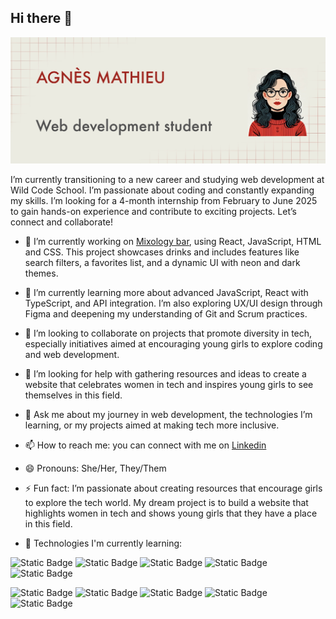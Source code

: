 ## Hi there 👋

<img src="https://raw.githubusercontent.com/jottiana/jottiana/main/IMG_2377.jpeg" alt="banner that says Agnes Mathieu - web development student"> 


I’m currently transitioning to a new career and studying web development at Wild Code School. I’m passionate about coding and constantly expanding my skills. I’m looking for a 4-month internship from February to June 2025 to gain hands-on experience and contribute to exciting projects. Let’s connect and collaborate!


- 🔭 I’m currently working on [Mixology bar](https://github.com/WildCodeSchool-2024-09/JS-Reims-p2-Mixology-Bar), using React, JavaScript, HTML and CSS. This project showcases drinks and includes features like search filters, a favorites list, and a dynamic UI with neon and dark themes.
  
- 🌱 I’m currently learning more about advanced JavaScript, React with TypeScript, and API integration. I’m also exploring UX/UI design through Figma and deepening my understanding of Git and Scrum practices.
  
- 👯 I’m looking to collaborate on projects that promote diversity in tech, especially initiatives aimed at encouraging young girls to explore coding and web development.
  
- 🤔 I’m looking for help with gathering resources and ideas to create a website that celebrates women in tech and inspires young girls to see themselves in this field.
  
- 💬 Ask me about my journey in web development, the technologies I’m learning, or my projects aimed at making tech more inclusive.
  
- 📫 How to reach me: you can connect with me on [Linkedin](https://www.linkedin.com/in/agnes-mathieu-europe)

- 😄 Pronouns: She/Her, They/Them
  
- ⚡ Fun fact: I’m passionate about creating resources that encourage girls to explore the tech world. My dream project is to build a website that highlights women in tech and shows young girls that they have a place in this field.

- 🚀 Technologies I'm currently learning:

![Static Badge](https://img.shields.io/badge/HTML5-_-%23E34F26?style=for-the-badge&logo=html5&logoColor=%23E34F26&label=HTML5&labelColor=%23555555&color=%23E34F26&link=https%3A%2F%2Fgithub.com%2FJottiana%2Fwild_s_cut) 
![Static Badge](https://img.shields.io/badge/CSS3-_-%231572B6?style=for-the-badge&logo=css3&logoColor=%231572B6&label=CSS3&labelColor=%23555555&color=%231572B6&link=https%3A%2F%2Fgithub.com%2FJottiana%2Fwild_s_cut)
![Static Badge](https://img.shields.io/badge/JAVASCRIPT-_-%23F7DF1E?style=for-the-badge&logo=JAVASCRIPT&logoColor=%23F7DF1E&label=JAVASCRIPT&labelColor=%23555555&color=%23F7DF1E&link=https%3A%2F%2Fgithub.com%2FJottiana%2Fwild_s_cut)
![Static Badge](https://img.shields.io/badge/NODE.JS-_-%235FA04E?style=for-the-badge&logo=NODE.JS&logoColor=%235FA04E&label=NODE.JS&labelColor=%23555555&color=%235FA04E&link=https%3A%2F%2Fgithub.com%2FJottiana%2Fnode_quest_cowsay)
![Static Badge](https://img.shields.io/badge/REACT-_-%2361DAFB?style=for-the-badge&logo=REACT&logoColor=%2361DAFB&label=REACT&labelColor=%23555555&color=%2361DAFB&link=https%3A%2F%2Fgithub.com%2FWildCodeSchool-2024-09%2FJS-Reims-p2-Mixology-Bar)

![Static Badge](https://img.shields.io/badge/TYPESCRIPT-_-%233178C6?style=for-the-badge&logo=TYPESCRIPT&logoColor=%233178C6&label=TYPESCRIPT&labelColor=%23555555&color=%233178C6&link=https%3A%2F%2Fgithub.com%2FWildCodeSchool-2024-09%2FJS-Reims-p2-Mixology-Bar)
![Static Badge](https://img.shields.io/badge/EXPRESS-_-%23000000?style=for-the-badge&logo=EXPRESS&logoColor=%23000000&label=EXPRESS&labelColor=%23555555&color=%23000000)
![Static Badge](https://img.shields.io/badge/GIT-_-%23F05032?style=for-the-badge&logo=GIT&logoColor=%23F05032&label=GIT&labelColor=%23555555&color=%23F05032&cacheSeconds=https%3A%2F%2Fgithub.com%2FWildCodeSchool-2024-09%2FJS-Reims-p2-Mixology-Bar)
![Static Badge](https://img.shields.io/badge/VITE-_-%23646CFF?style=for-the-badge&logo=VITE&logoColor=%23646CFF&label=VITE&labelColor=%23555555&color=%23646CFF)
![Static Badge](https://img.shields.io/badge/FIGMA-_-%23F24E1E?style=for-the-badge&logo=FIGMA&logoColor=%23F24E1E&label=FIGMA&labelColor=%23555555&color=%23F24E1E)
